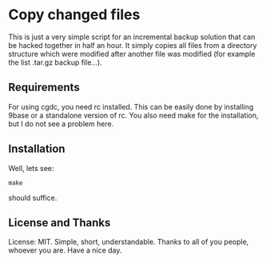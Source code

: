 Copy changed files
==================

This is just a very simple script for
an incremental backup solution that can
be hacked together in half an hour.
It simply copies all files from a directory
structure which were modified after another
file was modified (for example the list .tar.gz backup file…).

Requirements
------------

For using cgdc, you need rc installed. This can
be easily done by installing 9base or a standalone
version of rc.
You also need make for the installation, but I do not
see a problem here.

Installation
------------

Well, lets see:

	make

should suffice.

License and Thanks
------------------

License: MIT. Simple, short, understandable.
Thanks to all of you people, whoever you are.
Have a nice day.
